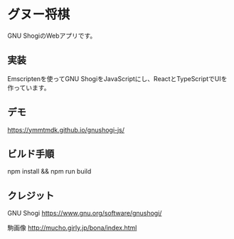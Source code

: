 # グヌー将棋

GNU ShogiのWebアプリです。

## 実装
Emscriptenを使ってGNU ShogiをJavaScriptにし、ReactとTypeScriptでUIを作っています。

## デモ
https://ymmtmdk.github.io/gnushogi-js/

## ビルド手順
npm install && npm run build

## クレジット
GNU Shogi https://www.gnu.org/software/gnushogi/

駒画像 http://mucho.girly.jp/bona/index.html
